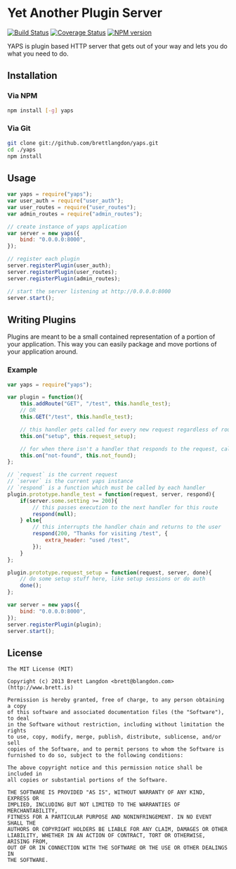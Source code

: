 Yet Another Plugin Server
=========================

[![Build Status](https://travis-ci.org/brettlangdon/yaps.png?branch=master)](https://travis-ci.org/brettlangdon/yaps)
[![Coverage Status](https://coveralls.io/repos/brettlangdon/yaps/badge.png?branch=master)](https://coveralls.io/r/brettlangdon/yaps?branch=master)
[![NPM version](https://badge.fury.io/js/yaps.png)](http://badge.fury.io/js/yaps)

YAPS is plugin based HTTP server that gets out of your way and lets you do what you need to do.

## Installation
### Via NPM
```bash
npm install [-g] yaps
```

### Via Git
```bash
git clone git://github.com/brettlangdon/yaps.git
cd ./yaps
npm install
```

## Usage
```javascript
var yaps = require("yaps");
var user_auth = require("user_auth");
var user_routes = require("user_routes");
var admin_routes = require("admin_routes");

// create instance of yaps application
var server = new yaps({
    bind: "0.0.0.0:8000",
});

// register each plugin
server.registerPlugin(user_auth);
server.registerPlugin(user_routes);
server.registerPlugin(admin_routes);

// start the server listening at http://0.0.0.0:8000
server.start();
```

## Writing Plugins
Plugins are meant to be a small contained representation of a portion of your application.
This way you can easily package and move portions of your application around.

### Example
```javascript
var yaps = require("yaps");

var plugin = function(){
    this.addRoute("GET", "/test", this.handle_test);
    // OR
    this.GET("/test", this.handle_test);

    // this handler gets called for every new request regardless of route
    this.on("setup", this.request_setup);

    // for when there isn't a handler that responds to the request, call this
    this.on("not-found", this.not_found);
};

// `request` is the current request
// `server` is the current yaps instance
// `respond` is a function which must be called by each handler
plugin.prototype.handle_test = function(request, server, respond){
    if(server.some.setting >= 200){
	    // this passes execution to the next handler for this route
        respond(null);
    } else{
	    // this interrupts the handler chain and returns to the user
        respond(200, "Thanks for visiting /test", {
            extra_header: "used /test",
        });
    }
};

plugin.prototype.request_setup = function(request, server, done){
    // do some setup stuff here, like setup sessions or do auth
	done();
};

var server = new yaps({
    bind: "0.0.0.0:8000",
});
server.registerPlugin(plugin);
server.start();
```

## License
```
The MIT License (MIT)

Copyright (c) 2013 Brett Langdon <brett@blangdon.com> (http://www.brett.is)

Permission is hereby granted, free of charge, to any person obtaining a copy
of this software and associated documentation files (the "Software"), to deal
in the Software without restriction, including without limitation the rights
to use, copy, modify, merge, publish, distribute, sublicense, and/or sell
copies of the Software, and to permit persons to whom the Software is
furnished to do so, subject to the following conditions:

The above copyright notice and this permission notice shall be included in
all copies or substantial portions of the Software.

THE SOFTWARE IS PROVIDED "AS IS", WITHOUT WARRANTY OF ANY KIND, EXPRESS OR
IMPLIED, INCLUDING BUT NOT LIMITED TO THE WARRANTIES OF MERCHANTABILITY,
FITNESS FOR A PARTICULAR PURPOSE AND NONINFRINGEMENT. IN NO EVENT SHALL THE
AUTHORS OR COPYRIGHT HOLDERS BE LIABLE FOR ANY CLAIM, DAMAGES OR OTHER
LIABILITY, WHETHER IN AN ACTION OF CONTRACT, TORT OR OTHERWISE, ARISING FROM,
OUT OF OR IN CONNECTION WITH THE SOFTWARE OR THE USE OR OTHER DEALINGS IN
THE SOFTWARE.
```

